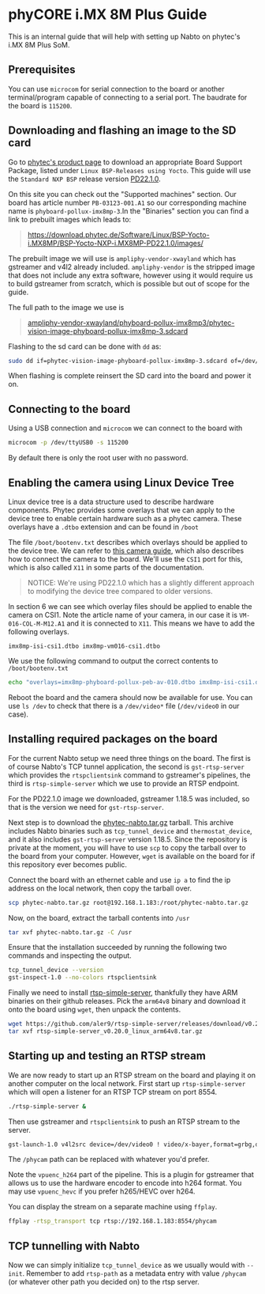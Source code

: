 # phyCORE i.MX 8M Plus Guide
This is an internal guide that will help with setting up Nabto on phytec's i.MX 8M Plus SoM.

## Prerequisites
You can use `microcom` for serial connection to the board or another terminal/program capable of connecting to a serial port. The baudrate for the board is `115200`.

## Downloading and flashing an image to the SD card
Go to [phytec's product page](https://www.phytec.eu/en/produkte/system-on-modules/phycore-imx-8m-plus/?lang=en/#downloads/) to download an appropriate Board Support Package, listed under `Linux BSP-Releases using Yocto`. This guide will use the `Standard NXP BSP` release version [PD22.1.0](https://www.phytec.eu/en/bsp-download/?bsp=BSP-Yocto-NXP-i.MX8MP-PD22.1.0).

On this site you can check out the "Supported machines" section. Our board has article number `PB-03123-001.A1` so our corresponding machine name is `phyboard-pollux-imx8mp-3`.In the "Binaries" section you can find a link to prebuilt images which leads to: 
> <https://download.phytec.de/Software/Linux/BSP-Yocto-i.MX8MP/BSP-Yocto-NXP-i.MX8MP-PD22.1.0/images/>

The prebuilt image we will use is `ampliphy-vendor-xwayland` which has gstreamer and v4l2 already included. `ampliphy-vendor` is the stripped image that does not include any extra software, however using it would require us to build gstreamer from scratch, which is possible but out of scope for the guide.

The full path to the image we use is
> [ampliphy-vendor-xwayland/phyboard-pollux-imx8mp3/phytec-vision-image-phyboard-pollux-imx8mp-3.sdcard](https://download.phytec.de/Software/Linux/BSP-Yocto-i.MX8MP/BSP-Yocto-NXP-i.MX8MP-PD22.1.0/images/ampliphy-vendor-xwayland/phyboard-pollux-imx8mp-3/phytec-vision-image-phyboard-pollux-imx8mp-3.sdcard)

Flashing to the sd card can be done with `dd` as:
```sh
sudo dd if=phytec-vision-image-phyboard-pollux-imx8mp-3.sdcard of=/dev/mmcblk0 conv=fsync status=progress
```
When flashing is complete reinsert the SD card into the board and power it on.

## Connecting to the board
Using a USB connection and `microcom` we can connect to the board with
```sh
microcom -p /dev/ttyUSB0 -s 115200 
```
By default there is only the root user with no password.

## Enabling the camera using Linux Device Tree
Linux device tree is a data structure used to describe hardware components. Phytec provides some overlays that we can apply to the device tree to enable certain hardware such as a phytec camera. These overlays have a `.dtbo` extension and can be found in `/boot`

The file `/boot/bootenv.txt` describes which overlays should be applied to the device tree. We can refer to [this camera guide][1], which also describes how to connect the camera to the board. We'll use the `CSI1` port for this, which is also called `X11` in some parts of the documentation.

> NOTICE:
> We're using PD22.1.0 which has a slightly different approach to modifying the device tree compared to older versions.

In section 6 we can see which overlay files should be applied to enable the camera on CSI1. Note the article name of your camera, in our case it is `VM-016-COL-M-M12.A1` and it is connected to `X11`. This means we have to add the following overlays.
```
imx8mp-isi-csi1.dtbo imx8mp-vm016-csi1.dtbo
```
We use the following command to output the correct contents to `/boot/bootenv.txt`
```sh
echo "overlays=imx8mp-phyboard-pollux-peb-av-010.dtbo imx8mp-isi-csi1.dtbo imx8mp-vm016-csi1.dtbo" > /boot/bootenv.txt
```
Reboot the board and the camera should now be available for use. You can use `ls /dev` to check that there is a `/dev/video*` file (`/dev/video0` in our case).

## Installing required packages on the board
For the current Nabto setup we need three things on the board. The first is of course Nabto's TCP tunnel application, the second is `gst-rtsp-server` which provides the `rtspclientsink` command to gstreamer's pipelines, the third is `rtsp-simple-server` which we use to provide an RTSP endpoint.

For the PD22.1.0 image we downloaded, gstreamer 1.18.5 was included, so that is the version we need for `gst-rtsp-server`.

Next step is to download the [phytec-nabto.tar.gz](phytec-nabto.tar.gz?raw=1) tarball. This archive includes Nabto binaries such as `tcp_tunnel_device` and `thermostat_device`, and it also includes `gst-rtsp-server` version 1.18.5. Since the repository is private at the moment, you will have to use `scp` to copy the tarball over to the board from your computer. However, `wget` is available on the board for if this repository ever becomes public.

Connect the board with an ethernet cable and use `ip a` to find the ip address on the local network, then copy the tarball over.

```sh
scp phytec-nabto.tar.gz root@192.168.1.183:/root/phytec-nabto.tar.gz
```

Now, on the board, extract the tarball contents into `/usr`

```sh
tar xvf phytec-nabto.tar.gz -C /usr
```

Ensure that the installation succeeded by running the following two commands and inspecting the output.

```sh
tcp_tunnel_device --version
gst-inspect-1.0 --no-colors rtspclientsink
```

Finally we need to install [rtsp-simple-server](https://github.com/aler9/rtsp-simple-server/releases), thankfully they have ARM binaries on their github releases. Pick the `arm64v8` binary and download it onto the board using `wget`, then unpack the contents.

```sh
wget https://github.com/aler9/rtsp-simple-server/releases/download/v0.20.0/rtsp-simple-server_v0.20.0_linux_arm64v8.tar.gz
tar xvf rtsp-simple-server_v0.20.0_linux_arm64v8.tar.gz
```

## Starting up and testing an RTSP stream

We are now ready to start up an RTSP stream on the board and playing it on another computer on the local network. First start up `rtsp-simple-server` which will open a listener for an RTSP TCP stream on port 8554.
```sh
./rtsp-simple-server &
```
Then use gstreamer and `rtspclientsink` to push an RTSP stream to the server.
```sh
gst-launch-1.0 v4l2src device=/dev/video0 ! video/x-bayer,format=grbg,depth=8,width=1280,height=800 ! bayer2rgbneon ! queue ! vpuenc_hevc ! queue ! rtspclientsink location=rtsp://0.0.0.0:8554/phycam
```
The `/phycam` path can be replaced with whatever you'd prefer.

Note the `vpuenc_h264` part of the pipeline. This is a plugin for gstreamer that allows us to use the hardware encoder to encode into h264 format. You may use `vpuenc_hevc` if you prefer h265/HEVC over h264.

You can display the stream on a separate machine using `ffplay`.
```sh
ffplay -rtsp_transport tcp rtsp://192.168.1.183:8554/phycam
```

## TCP tunnelling with Nabto
Now we can simply initialize `tcp_tunnel_device` as we usually would with `--init`. Remember to add `rtsp-path` as a metadata entry with value `/phycam` (or whatever other path you decided on) to the rtsp server.

[1]: https://www.phytec.de/cdocuments/?doc=gADyHg#L1029e-A2phyCAMwithphyBOARDPolluxi-MX8MPlusGettingStartedGuide-HowtoChangetheDeviceTree
